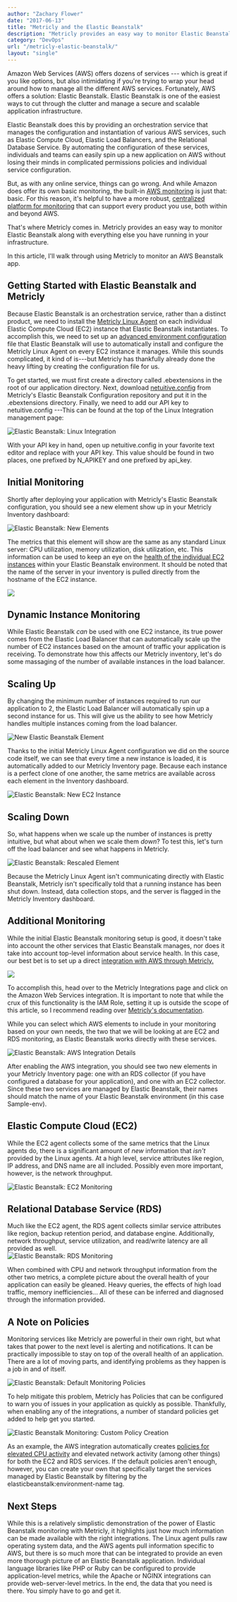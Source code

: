 ```yaml
---
author: "Zachary Flower"
date: "2017-06-13"
title: "Metricly and the Elastic Beanstalk"
description: "Metricly provides an easy way to monitor Elastic Beanstalk along with everything else you have running in your infrastructure. See how it works!"
category: "DevOps"
url: "/metricly-elastic-beanstalk/"
layout: "single"
---
```

Amazon Web Services (AWS) offers dozens of services --- which is great if you like options, but also intimidating if you're trying to wrap your head around how to manage all the different AWS services. Fortunately, AWS offers a solution: Elastic Beanstalk. Elastic Beanstalk is one of the easiest ways to cut through the clutter and manage a secure and scalable application infrastructure.

Elastic Beanstalk does this by providing an orchestration service that manages the configuration and instantiation of various AWS services, such as Elastic Compute Cloud, Elastic Load Balancers, and the Relational Database Service. By automating the configuration of these services, individuals and teams can easily spin up a new application on AWS without losing their minds in complicated permissions policies and individual service configuration.

But, as with any online service, things can go wrong. And while Amazon does offer its own basic monitoring, the built-in [AWS monitoring](/aws-monitoring-best-practices/) is just that: basic. For this reason, it's helpful to have a more robust, [centralized platform for monitoring](/product) that can support every product you use, both within and beyond AWS.

That's where Metricly comes in. Metricly provides an easy way to monitor Elastic Beanstalk along with everything else you have running in your infrastructure.

In this article, I'll walk through using Metricly to monitor an AWS Beanstalk app.

Getting Started with Elastic Beanstalk and Metricly
----------------------------------------------------

Because Elastic Beanstalk is an orchestration service, rather than a distinct product, we need to install the [Metricly Linux Agent](https://help.netuitive.com/Content/Integrations/linux.htm?Highlight=linux) on each individual Elastic Compute Cloud (EC2) instance that Elastic Beanstalk instantiates. To accomplish this, we need to set up an [advanced environment configuration](https://docs.aws.amazon.com/elasticbeanstalk/latest/dg/ebextensions.html) file that Elastic Beanstalk will use to automatically install and configure the Metricly Linux Agent on every EC2 instance it manages. While this sounds complicated, it kind of is---but Metricly has thankfully already done the heavy lifting by creating the configuration file for us.

To get started, we must first create a directory called .ebextensions in the root of our application directory. Next, download [netuitive.config](https://github.com/Netuitive/netuitive-agent-elasticbeanstalk/blob/develop/.ebextensions/netuitive.config) from Metricly's Elastic Beanstalk Configuration repository and put it in the .ebextensions directory. Finally, we need to add our API key to netuitive.config ---This can be found at the top of the Linux Integration management page:

![Elastic Beanstalk: Linux Integration](https://s3-us-west-2.amazonaws.com/com-netuitive-app-usw2-public/wp-content/uploads/2017/07/Linux-Integration.png)

With your API key in hand, open up netuitive.config in your favorite text editor and replace <datasource api key> with your API key. This value should be found in two places, one prefixed by N_APIKEY and one prefixed by api_key.

Initial Monitoring
------------------

Shortly after deploying your application with Metricly's Elastic Beanstalk configuration, you should see a new element show up in your Metricly Inventory dashboard:

![Elastic Beanstalk: New Elements](https://s3-us-west-2.amazonaws.com/com-netuitive-app-usw2-public/wp-content/uploads/2017/07/New-Elements-1024x236.png)

The metrics that this element will show are the same as any standard Linux server: CPU utilization, memory utilization, disk utilization, etc. This information can be used to keep an eye on the [health of the individual EC2 instances](/view-manage-individual-aws-ec2-costs) within your Elastic Beanstalk environment. It should be noted that the name of the server in your inventory is pulled directly from the hostname of the EC2 instance.

![](https://s3-us-west-2.amazonaws.com/com-netuitive-app-usw2-public/wp-content/uploads/2017/07/Elastic-Beanstalk-EC2-Instances-1024x319.png)

Dynamic Instance Monitoring
---------------------------

While Elastic Beanstalk *can* be used with one EC2 instance, its true power comes from the Elastic Load Balancer that can automatically scale up the number of EC2 instances based on the amount of traffic your application is receiving. To demonstrate how this affects our Metricly inventory, let's do some massaging of the number of available instances in the load balancer.

Scaling Up
----------

By changing the minimum number of instances required to run our application to 2, the Elastic Load Balancer will automatically spin up a second instance for us. This will give us the ability to see how Metricly handles multiple instances coming from the load balancer.

![New Elastic Beanstalk Element](https://s3-us-west-2.amazonaws.com/com-netuitive-app-usw2-public/wp-content/uploads/2017/07/New-Elastic-Beanstalk-Element.png)

Thanks to the initial Metricly Linux Agent configuration we did on the source code itself, we can see that every time a new instance is loaded, it is automatically added to our Metricly Inventory page. Because each instance is a perfect clone of one another, the same metrics are available across each element in the Inventory dashboard.

![Elastic Beanstalk: New EC2 Instance](https://s3-us-west-2.amazonaws.com/com-netuitive-app-usw2-public/wp-content/uploads/2017/07/New-EC2-Instance-1024x381.png)

Scaling Down
------------

So, what happens when we scale up the number of instances is pretty intuitive, but what about when we scale them *down*? To test this, let's turn off the load balancer and see what happens in Metricly.

![Elastic Beanstalk: Rescaled Element](https://s3-us-west-2.amazonaws.com/com-netuitive-app-usw2-public/wp-content/uploads/2017/07/Rescaled-Element.png)

Because the Metricly Linux Agent isn't communicating directly with Elastic Beanstalk, Metricly isn't specifically told that a running instance has been shut down. Instead, data collection stops, and the server is flagged in the Metricly Inventory dashboard.

Additional Monitoring
---------------------

While the initial Elastic Beanstalk monitoring setup is good, it doesn't take into account the other services that Elastic Beanstalk manages, nor does it take into account top-level information about service health. In this case, our best bet is to set up a direct [integration with AWS through Metricly.](https://help.netuitive.com/Content/Integrations/aws.htm)

![](https://s3-us-west-2.amazonaws.com/com-netuitive-app-usw2-public/wp-content/uploads/2017/07/AWS-Integration-Setup.png)

To accomplish this, head over to the Metricly Integrations page and click on the Amazon Web Services integration. It is important to note that while the crux of this functionality is the IAM Role, setting it up is outside the scope of this article, so I recommend reading over [Metricly's documentation](https://help.app.netuitive.com/Content/Integrations/aws.htm).

While you can select which AWS elements to include in your monitoring based on your own needs, the two that we will be looking at are EC2 and RDS monitoring, as Elastic Beanstalk works directly with these services.

![Elastic Beanstalk: AWS Integration Details](https://s3-us-west-2.amazonaws.com/com-netuitive-app-usw2-public/wp-content/uploads/2017/07/AWS-Integration-Details-1024x203.png)

After enabling the AWS integration, you should see two new elements in your Metricly Inventory page: one with an RDS collector (if you have configured a database for your application), and one with an EC2 collector. Since these two services are managed by Elastic Beanstalk, their names should match the name of your Elastic Beanstalk environment (in this case Sample-env).

Elastic Compute Cloud (EC2)
---------------------------

While the EC2 agent collects some of the same metrics that the Linux agents do, there is a significant amount of *new* information that *isn't* provided by the Linux agents. At a high level, service attributes like region, IP address, and DNS name are all included. Possibly even more important, however, is the network throughput.

![Elastic Beanstalk: EC2 Monitoring](https://s3-us-west-2.amazonaws.com/com-netuitive-app-usw2-public/wp-content/uploads/2017/07/EC2-Monitoring-1024x510.png)

Relational Database Service (RDS)
---------------------------------

Much like the EC2 agent, the RDS agent collects similar service attributes like region, backup retention period, and database engine. Additionally, network throughput, service utilization, and read/write latency are all provided as well.\
![Elastic Beanstalk: RDS Monitoring](https://s3-us-west-2.amazonaws.com/com-netuitive-app-usw2-public/wp-content/uploads/2017/07/RDS-Monitoring-1024x324.png)

When combined with CPU and network throughput information from the other two metrics, a complete picture about the overall health of your application can easily be gleaned. Heavy queries, the effects of high load traffic, memory inefficiencies... All of these can be inferred and diagnosed through the information provided.

A Note on Policies
------------------

Monitoring services like Metricly are powerful in their own right, but what takes that power to the next level is alerting and notifications. It can be practically impossible to stay on top of the overall health of an application. There are a lot of moving parts, and identifying problems as they happen is a job in and of itself.

![Elastic Beanstalk: Default Monitoring Policies](https://s3-us-west-2.amazonaws.com/com-netuitive-app-usw2-public/wp-content/uploads/2017/07/Default-Monitoring-Policies-1024x246.png)

To help mitigate this problem, Metricly has Policies that can be configured to warn you of issues in your application as quickly as possible. Thankfully, when enabling any of the integrations, a number of standard policies get added to help get you started.

![Elastic Beanstalk Monitoring: Custom Policy Creation](https://s3-us-west-2.amazonaws.com/com-netuitive-app-usw2-public/wp-content/uploads/2017/07/Custom-Policy-Creation.png)

As an example, the AWS integration automatically creates [policies for elevated CPU activity](/subtleties-ec2-cpu-utilization) and elevated network activity (among other things) for both the EC2 and RDS services. If the default policies aren't enough, however, you can create your own that specifically target the services managed by Elastic Beanstalk by filtering by the elasticbeanstalk:environment-name tag.

Next Steps
----------

While this is a relatively simplistic demonstration of the power of Elastic Beanstalk monitoring with Metricly, it highlights just how much information can be made available with the right integrations. The Linux agent pulls raw operating system data, and the AWS agents pull information specific to AWS, but there is so much more that can be integrated to provide an even more thorough picture of an Elastic Beanstalk application. Individual language libraries like PHP or Ruby can be configured to provide application-level metrics, while the Apache or NGINX integrations can provide web-server-level metrics. In the end, the data that you need is there. You simply have to go and get it.
